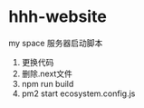 # hhh-website
my space
服务器启动脚本
1. 更换代码
2. 删除.next文件
3. npm run build
4. pm2 start ecosystem.config.js